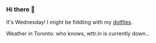 ### Hi there :wave:

It's Wednesday! I might be fiddling with my [dotfiles](https://github.com/bewuethr/dotfiles).

Weather in Toronto: who knows, wttr.in is currently down...
